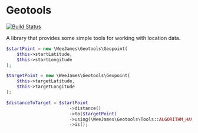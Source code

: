 Geotools
========

[![Build Status](https://travis-ci.org/weejames/geotools.svg?branch=master)](https://travis-ci.org/weejames/geotools)

A library that provides some simple tools for working with location data.

```php
$startPoint = new \WeeJames\Geotools\Geopoint(
    $this->startLatitude,
    $this->startLongitude
);

$targetPoint = new \WeeJames\Geotools\Geopoint(
    $this->targetLatitude,
    $this->targetLongitude
);

$distanceToTarget = $startPoint
                        ->distance()
                        ->to($targetPoint)
                        ->using(\WeeJames\Geotools\Tools::ALGORITHM_HAVERSINE)
                        ->is();
```
